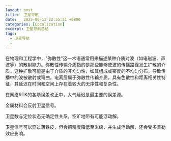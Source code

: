 ```yaml
---
layout: post
title:  卫星导航
date:   2025-06-13 22:55:21 +0800
categories: [Localization]
excerpt: 卫星导航总结
tags:
  - 卫星导航
  - 
---
```


在物理和工程学中，"弥散性"这一术语通常用来描述某种介质对波（如电磁波、声波等）的散射能力。弥散性传输介质指的是那些能够使波的传播路径发生扩散的介质。这种扩散可能是由于介质的非均匀性，如其组成或密度的不均匀分布，导致传播中的波被散射或弯曲。电离层属于弥散性传输介质，具有色散性和距离相关性特征，其延迟在时间和空间上存在着较大的无序性和复杂性。

在网络RTK的各项误差改正中，大气延迟是最主要的误差源。

金属材料会反射卫星信号。

卫星数与定位状态无确定性关系，空旷地带有可能浮动解。

卫星信号可以穿过薄铁皮，但会把精度降低至米级，并生成浮动解，还会受多普勒效应影响。
